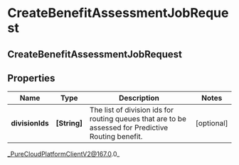 # CreateBenefitAssessmentJobRequest

## CreateBenefitAssessmentJobRequest

## Properties

|Name | Type | Description | Notes|
|------------ | ------------- | ------------- | -------------|
| **divisionIds** | **[String]** | The list of division ids for routing queues that are to be assessed for Predictive Routing benefit. | [optional] |



_PureCloudPlatformClientV2@167.0.0_
